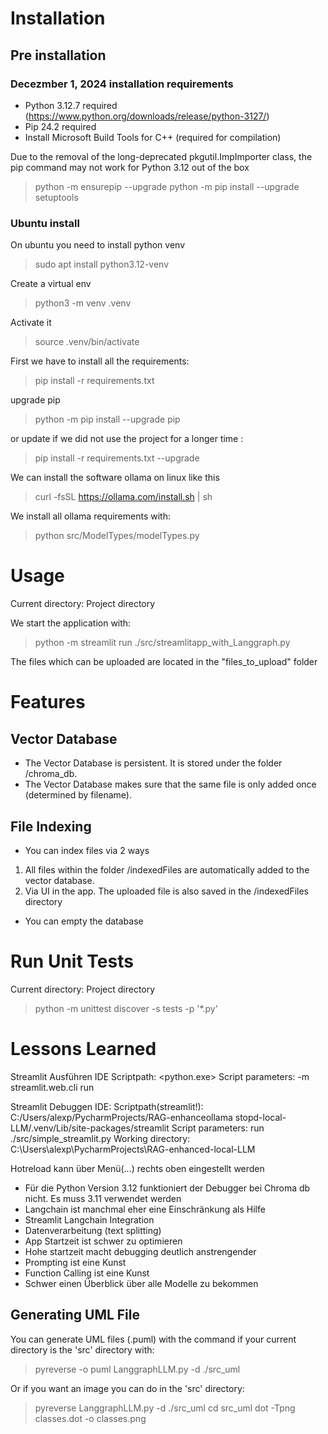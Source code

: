 # Installation

## Pre installation

### Decezmber 1, 2024 installation requirements

- Python 3.12.7 required (https://www.python.org/downloads/release/python-3127/)
- Pip 24.2 required
- Install Microsoft Build Tools for C++ (required for compilation)

Due to the removal of the long-deprecated pkgutil.ImpImporter class, the pip command may not work for Python 3.12 out of
the box
> python -m ensurepip --upgrade
> python -m pip install --upgrade setuptools

### Ubuntu install

On ubuntu you need to install python venv
> sudo apt install python3.12-venv

Create a virtual env
> python3 -m venv .venv

Activate it
> source .venv/bin/activate

First we have to install all the requirements:
> pip install -r requirements.txt

upgrade pip
> python -m pip install --upgrade pip

or update if we did not use the project for a longer time :
> pip install -r requirements.txt --upgrade

We can install the software ollama on linux like this
> curl -fsSL https://ollama.com/install.sh | sh

We install all ollama requirements with:
> python src/ModelTypes/modelTypes.py

# Usage

Current directory: Project directory

We start the application with:
> python -m streamlit run ./src/streamlitapp_with_Langgraph.py

The files which can be uploaded are located in the "files_to_upload" folder

# Features

## Vector Database

- The Vector Database is persistent. It is stored under the folder /chroma_db.
- The Vector Database makes sure that the same file is only added once (determined by filename).

## File Indexing

- You can index files via 2 ways

1. All files within the folder /indexedFiles are automatically added to the vector database.
2. Via UI in the app. The uploaded file is also saved in the /indexedFiles directory

- You can empty the database

# Run Unit Tests

Current directory: Project directory
> python -m unittest discover -s tests -p '*.py'

# Lessons Learned

Streamlit Ausführen IDE
Scriptpath: <python.exe>
Script parameters: -m streamlit.web.cli run

Streamlit Debuggen IDE:
Scriptpath(streamlit!): C:/Users/alexp/PycharmProjects/RAG-enhanceollama
stopd-local-LLM/.venv/Lib/site-packages/streamlit
Script parameters: run ./src/simple_streamlit.py
Working directory: C:\Users\alexp\PycharmProjects\RAG-enhanced-local-LLM

Hotreload kann über Menü(...) rechts oben eingestellt werden

- Für die Python Version 3.12 funktioniert der Debugger bei Chroma db nicht. Es muss 3.11 verwendet werden
- Langchain ist manchmal eher eine Einschränkung als Hilfe
- Streamlit Langchain Integration
- Datenverarbeitung (text splitting)
- App Startzeit ist schwer zu optimieren
- Hohe startzeit macht debugging deutlich anstrengender
- Prompting ist eine Kunst
- Function Calling ist eine Kunst
- Schwer einen Überblick über alle Modelle zu bekommen

## Generating UML File

You can generate UML files (.puml) with the command if your current directory is the 'src' directory with:
> pyreverse -o puml LanggraphLLM.py -d ./src_uml

Or if you want an image you can do in the 'src' directory:
> pyreverse LanggraphLLM.py -d ./src_uml
> cd src_uml
> dot -Tpng classes.dot -o classes.png